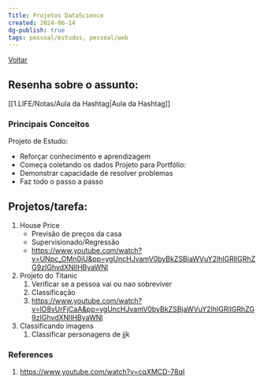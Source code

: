 ```yaml
---
Title: Projetos DataScience
created: 2024-06-14
dg-publish: true
tags: pessoal/estudos, pessoal/web
---
```

[Voltar](1.LIFE/index)
## Resenha sobre o assunto:
 [[1.LIFE/Notas/Aula da Hashtag\|Aula da Hashtag]]
### Principais Conceitos
Projeto de Estudo:
- Reforçar conhecimento e aprendizagem
- Começa coletando os dados
Projeto para Portfólio:
- Demonstrar capacidade de resolver problemas
- Faz todo o passo a passo
## Projetos/tarefa:
1. House Price
	- Previsão de preços da casa
	- Supervisionado/Regressão
	- https://www.youtube.com/watch?v=UNpc_OMn0iU&pp=ygUncHJvamV0byBkZSBjaWVuY2lhIGRlIGRhZG9zIGhvdXNlIHByaWNl
2.  Projeto do Titanic
	1. Verificar se a pessoa vai ou nao sobreviver
	2. Classificação
	3. https://www.youtube.com/watch?v=lO8vUrFjCaA&pp=ygUncHJvamV0byBkZSBjaWVuY2lhIGRlIGRhZG9zIGhvdXNlIHByaWNl
3. Classificando imagens 
	1. Classificar personagens de jjk
### References
1.  https://www.youtube.com/watch?v=cqXMCD-78qI
  